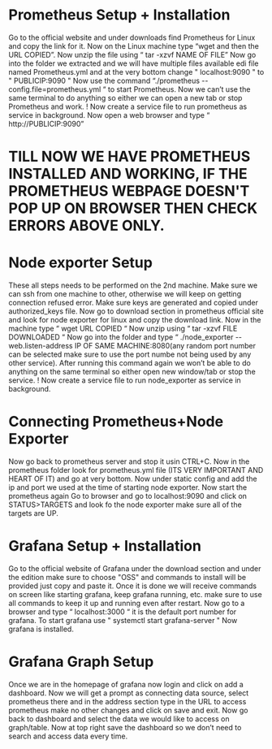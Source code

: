# Prometheus Setup + Installation
Go to the official website and under downloads find Prometheus for Linux and copy the link for it.
Now on the Linux machine type “wget and then the URL COPIED”.
Now unzip the file using “ tar -xzvf NAME OF FILE”
Now go into the folder we extracted and we will have multiple files available edi file named Prometheus.yml and at the very bottom change " localhost:9090 " to " PUBLICIP:9090 "
Now use the command “./prometheus --config.file=prometheus.yml “ to start Prometheus.
Now we can’t use the same terminal to do anything so either we can open a new tab or stop Prometheus and work.
! Now create a service file to run prometheus as service in background.
Now open a web browser and type “ http://PUBLICIP:9090”
# TILL NOW WE HAVE PROMETHEUS INSTALLED AND WORKING, IF THE PROMETHEUS WEBPAGE DOESN'T POP UP ON BROWSER THEN CHECK ERRORS ABOVE ONLY.
# Node exporter Setup
These all steps needs to be performed on the 2nd machine.
Make sure we can ssh from one machine to other, otherwise we will keep on getting connection refused error.
Make sure keys are generated and copied under authorized_keys file.
Now go to  download section in prometheus official site and look for node exporter for linux and copy the download link.
Now in the machine type “ wget URL COPIED “ 
Now unzip using “ tar -xzvf FILE DOWNLOADED “
Now go into the folder and type “ ./node_exporter --web.listen-address IP OF SAME MACHINE:8080(any random port number can be selected make sure to use the port numbe not being used by any other service).
After running this command again we won’t be able to do anything on the same terminal so either open new window/tab or stop the service.
! Now create a service file to run node_exporter as service in background.

#  Connecting Prometheus+Node Exporter

Now go back to prometheus server and stop it usin CTRL+C.
Now in the prometheus folder look for prometheus.yml file (ITS VERY IMPORTANT AND HEART OF IT) and go at very bottom.
Now under static config and add the ip and port we used at the time of starting node exporter.
Now start the prometheus again
Go to browser and go to localhost:9090 and click on STATUS>TARGETS and look fo the node exporter make sure all of the targets are UP.

# Grafana Setup + Installation
Go to the official website of Grafana under the download section and under the edition make sure to choose "OSS" and commands to install will be provided just copy and paste it.
Once it is done we will receive commands on screen like starting grafana, keep grafana running, etc. make sure to use all commands to keep it up and running even after restart.
Now go to a browser and type “ localhost:3000 “ it is the default port number for grafana.
To start grafana use " systemctl start grafana-server "
Now grafana is installed.

# Grafana Graph Setup

Once we are in the homepage of grafana now login and click on add a dashboard.
Now we will get a prompt as connecting data source, select prometheus there and in the address section type in the URL to access prometheus make no other changes and click on save and exit.
Now go back to dashboard and select the data we would like to access on graph/table.
Now at top right save the dashboard so we don’t need to search and access data every time.
